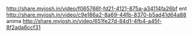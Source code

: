 http://share.myjosh.in/video/f065766f-fd21-4121-875a-a34114fa26bf ent
http://share.myjosh.in/video/c9e186a2-8a69-44fb-8370-b5ad41d64a88 anima
http://share.myjosh.in/video/651fe27d-84d1-4fb4-a45f-8f2ada6ccf31
